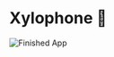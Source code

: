 
# Xylophone 🎹

![Finished App](https://github.com/londonappbrewery/Images/blob/master/xylophone-flutter.png)

